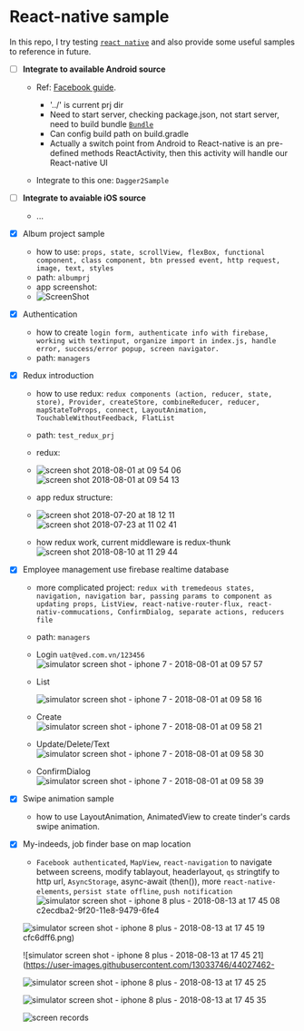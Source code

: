 # React-native sample
In this repo, I try testing [`react native`](https://facebook.github.io/react-native/) and also provide some useful samples to reference in future.

- [ ] **Integrate to available Android source**
  + Ref: [Facebook guide](https://facebook.github.io/react-native/docs/integration-with-existing-apps.html). 
    + '../' is current prj dir
    + Need to start server, checking package.json, not start server, need to build bundle [`Bundle`](http://facebook.github.io/react-native/releases/0.19/docs/running-on-device-ios.html)
    + Can config build path on build.gradle
    + Actually a switch point from Android to React-native is an pre-defined methods ReactActivity, then this activity will handle our React-native UI
    
  + Integrate to this one: `Dagger2Sample`
  
- [ ] **Integrate to avaiable iOS source**
  + ...

- [x] Album project sample
  + how to use: `props, state, scrollView, flexBox, functional component, class component, btn pressed event, http request, image, text, styles`
  + path: `albumprj`
  + app screenshot:
  + ![ScreenShot](https://cloud.githubusercontent.com/assets/13033746/25481299/b5801a8e-2b76-11e7-9f44-7eb0ce621be3.png)
    
- [x] Authentication 
  + how to create `login form, authenticate info with firebase, working with textinput, organize import in index.js, handle error, success/error popup, screen navigator.`
  + path: `managers`
  
- [x] Redux introduction
  + how to use redux: `redux components (action, reducer, state, store), Provider, createStore, combineReducer, reducer, mapStateToProps, connect, LayoutAnimation, TouchableWithoutFeedback, FlatList`
  + path: `test_redux_prj`
  + redux:
  + ![screen shot 2018-08-01 at 09 54 06](https://user-images.githubusercontent.com/13033746/43498379-e5f79d76-9570-11e8-95e8-5601fe3a0506.png)
    ![screen shot 2018-08-01 at 09 54 13](https://user-images.githubusercontent.com/13033746/43498380-e70e82a6-9570-11e8-98b7-c71d8b1801b4.png)

  + app redux structure:
  + ![screen shot 2018-07-20 at 18 12 11](https://user-images.githubusercontent.com/13033746/43498311-93240daa-9570-11e8-84a4-ad68797baec3.png)
    ![screen shot 2018-07-23 at 11 02 41](https://user-images.githubusercontent.com/13033746/43498300-8bfb07ae-9570-11e8-822d-68a2f8884434.png)
  + how redux work, current middleware is redux-thunk
    ![screen shot 2018-08-10 at 11 29 44](https://user-images.githubusercontent.com/13033746/43938974-12b19246-9c91-11e8-9112-f51993ed0421.png)
    
  
- [x] Employee management use firebase realtime database
  + more complicated project: `redux with tremedeous states, navigation, navigation bar, passing params to component as updating props, ListView, react-native-router-flux, react-nativ-commucations, ConfirmDialog, separate actions, reducers file`
  + path: `managers`
  + Login `uat@ved.com.vn/123456`  
    ![simulator screen shot - iphone 7 - 2018-08-01 at 09 57 57](https://user-images.githubusercontent.com/13033746/43498525-8412cc9c-9571-11e8-8732-af9fe9ed1d73.png)
  + List 
  
    ![simulator screen shot - iphone 7 - 2018-08-01 at 09 58 16](https://user-images.githubusercontent.com/13033746/43498524-83bc2158-9571-11e8-9ee5-39760146b15a.png)
  + Create  
    ![simulator screen shot - iphone 7 - 2018-08-01 at 09 58 21](https://user-images.githubusercontent.com/13033746/43498523-83880b7a-9571-11e8-9e9e-e0a1fd5719b2.png) 
  + Update/Delete/Text  
    ![simulator screen shot - iphone 7 - 2018-08-01 at 09 58 30](https://user-images.githubusercontent.com/13033746/43498522-83423b68-9571-11e8-8d81-15be850523d4.png)    
  + ConfirmDialog  
    ![simulator screen shot - iphone 7 - 2018-08-01 at 09 58 39](https://user-images.githubusercontent.com/13033746/43498520-82eef96c-9571-11e8-8231-fdda127503fd.png)
  
- [x] Swipe animation sample
  + how to use LayoutAnimation, AnimatedView to create tinder's cards swipe animation.
  
- [x] My-indeeds, job finder base on map location
  + `Facebook authenticated`, `MapView`, `react-navigation` to navigate between screens, modify tablayout, headerlayout, `qs` stringtify to http url, `AsyncStorage`, async-await (then()), more `react-native-elements`, `persist state offline`, `push notification`
  ![simulator screen shot - iphone 8 plus - 2018-08-13 at 17 45 08](https://user-images.githubusercontent.com/13033746/44027464-c354541c-9f20-11e8-9568-973a5d07351d.png)
    c2ecdba2-9f20-11e8-9479-6fe4
    
  ![simulator screen shot - iphone 8 plus - 2018-08-13 at 17 45 19](https://user-images.githubusercontent.com/13033746/44027507-e9ce85c2-9f20-11e8-842e-66da2b38a0a2.png)
cfc6dff6.png)

  ![simulator screen shot - iphone 8 plus - 2018-08-13 at 17 45 21](https://user-images.githubusercontent.com/13033746/44027462-

  ![simulator screen shot - iphone 8 plus - 2018-08-13 at 17 45 25](https://user-images.githubusercontent.com/13033746/44027461-c2b8e4c8-9f20-11e8-89c5-87d7af3c48b9.png)

  ![simulator screen shot - iphone 8 plus - 2018-08-13 at 17 45 35](https://user-images.githubusercontent.com/13033746/44027460-c2894c40-9f20-11e8-9700-f93a626521dd.png)
   
  ![screen records](https://www.youtube.com/watch?v=UWXtLBZiKlk&feature=youtu.be)







